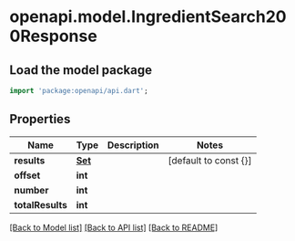 # openapi.model.IngredientSearch200Response

## Load the model package
```dart
import 'package:openapi/api.dart';
```

## Properties
Name | Type | Description | Notes
------------ | ------------- | ------------- | -------------
**results** | [**Set<IngredientSearch200ResponseResultsInner>**](IngredientSearch200ResponseResultsInner.md) |  | [default to const {}]
**offset** | **int** |  | 
**number** | **int** |  | 
**totalResults** | **int** |  | 

[[Back to Model list]](../README.md#documentation-for-models) [[Back to API list]](../README.md#documentation-for-api-endpoints) [[Back to README]](../README.md)


